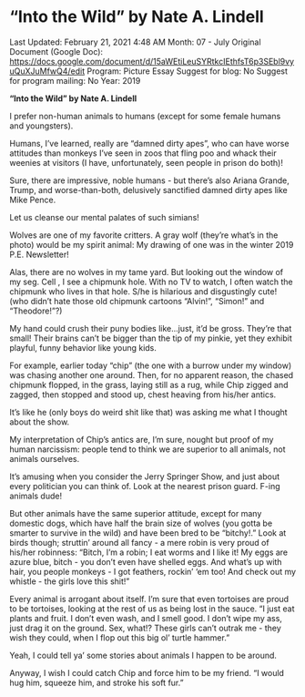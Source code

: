 # “Into the Wild” by Nate A. Lindell

Last Updated: February 21, 2021 4:48 AM
Month: 07 - July
Original Document (Google Doc): https://docs.google.com/document/d/15aWEtiLeuSYRtkcIEthfsT6p3SEbl9vyuQuXJuMfwQ4/edit
Program: Picture Essay
Suggest for blog: No
Suggest for program mailing: No
Year: 2019

**“Into the Wild” by Nate A. Lindell**

I prefer non-human animals to humans (except for some female humans and youngsters).

Humans, I’ve learned, really are “damned dirty apes”, who can have worse attitudes than monkeys I’ve seen in zoos that fling poo and whack their weenies at visitors (I have, unfortunately, seen people in prison do both)!

Sure, there are impressive, noble humans - but there’s also Ariana Grande, Trump, and worse-than-both, delusively sanctified damned dirty apes like Mike Pence.

Let us cleanse our mental palates of such simians!

Wolves are one of my favorite critters. A gray wolf (they’re what’s in the photo) would be my spirit animal: My drawing of one was in the winter 2019 P.E. Newsletter!

Alas, there are no wolves in my tame yard. But looking out the window of my seg. Cell , I see a chipmunk hole. With no TV to watch, I often watch the chipmunk who lives in that hole. S/he is hilarious and disgustingly cute! (who didn’t hate those old chipmunk cartoons “Alvin!”, “Simon!” and “Theodore!”?)

My hand could crush their puny bodies like...just, it’d be gross. They’re that small! Their brains can’t be bigger than the tip of my pinkie, yet they exhibit playful, funny behavior like young kids.

For example, earlier today “chip” (the one with a burrow under my window) was chasing another one around. Then, for no apparent reason, the chased chipmunk flopped, in the grass, laying still as a rug, while Chip zigged and zagged, then stopped and stood up, chest heaving from his/her antics.

It’s like he (only boys do weird shit like that) was asking me what I thought about the show.

My interpretation of Chip’s antics are, I’m sure, nought but proof of my human narcissism: people tend to think we are superior to all animals, not animals ourselves.

It’s amusing when you consider the Jerry Springer Show, and just about every politician you can think of. Look at the nearest prison guard. F-ing animals dude!

But other animals have the same superior attitude, except for many domestic dogs, which have half the brain size of wolves (you gotta be smarter to survive in the wild) and have been bred to be “bitchy!.” Look at birds though; struttin’ around all fancy - a mere robin is very proud of his/her robinness: “Bitch, I’m a robin; I eat worms and I like it! My eggs are azure blue, bitch - you don’t even have shelled eggs. And what’s up with hair, you people monkeys - I got feathers, rockin’ ‘em too! And check out my whistle - the girls love this shit!”

Every animal is arrogant about itself. I’m sure that even tortoises are proud to be tortoises, looking at the rest of us as being lost in the sauce. “I just eat plants and fruit. I don’t even wash, and I smell good. I don’t wipe my ass, just drag it on the ground. Sex, what!? These girls can’t outrak me - they wish they could, when I flop out this big ol’ turtle hammer.”

Yeah, I could tell ya’ some stories about animals I happen to be around.

Anyway, I wish I could catch Chip and force him to be my friend. “I would hug him, squeeze him, and stroke his soft fur.”